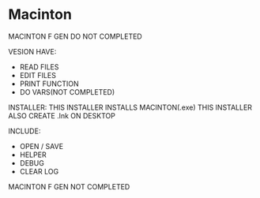 # Macinton
MACINTON F GEN
DO NOT COMPLETED


VESION HAVE:	        
- READ FILES	        
- EDIT FILES	        
- PRINT FUNCTION  
- DO VARS(NOT COMPLETED)


INSTALLER:
THIS INSTALLER INSTALLS MACINTON(.exe)
THIS INSTALLER ALSO CREATE .lnk ON DESKTOP


INCLUDE:	            
- OPEN / SAVE	        
- HELPER	            
- DEBUG		            
- CLEAR LOG   


MACINTON F GEN NOT COMPLETED
